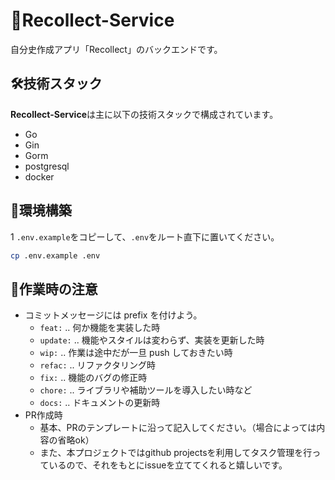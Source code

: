 # 🐬Recollect-Service

自分史作成アプリ「Recollect」のバックエンドです。

## 🛠️技術スタック

**Recollect-Service**は主に以下の技術スタックで構成されています。

- Go
- Gin
- Gorm
- postgresql
- docker

## 🚧環境構築

1 `.env.example`をコピーして、`.env`をルート直下に置いてください。

```sh
cp .env.example .env
```


## 🐢作業時の注意

- コミットメッセージには prefix を付けよう。
  - `feat:` .. 何か機能を実装した時
  - `update:` .. 機能やスタイルは変わらず、実装を更新した時
  - `wip:` .. 作業は途中だが一旦 push しておきたい時
  - `refac:` .. リファクタリング時
  - `fix:` .. 機能のバグの修正時
  - `chore:` .. ライブラリや補助ツールを導入したい時など
  - `docs:` .. ドキュメントの更新時
- PR作成時
  - 基本、PRのテンプレートに沿って記入してください。（場合によっては内容の省略ok）
  - また、本プロジェクトではgithub projectsを利用してタスク管理を行っているので、それをもとにissueを立ててくれると嬉しいです。